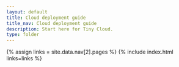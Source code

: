 ```yaml
---
layout: default
title: Cloud deployment guide
title_nav: Cloud deployment guide
description: Start here for Tiny Cloud.
type: folder
---
```


{% assign links = site.data.nav[2].pages %}
{% include index.html links=links %}
